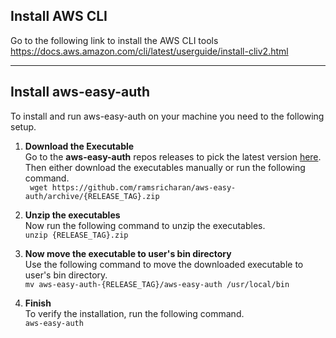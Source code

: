 ## Install AWS CLI
Go to the following link to install the AWS CLI tools
    https://docs.aws.amazon.com/cli/latest/userguide/install-cliv2.html


---
## Install aws-easy-auth
To install and run aws-easy-auth on your machine you need to the following setup.

1. **Download the Executable**  
        Go to the **aws-easy-auth** repos releases to pick the latest version [here](https://github.com/ramsricharan/aws-easy-auth/releases). Then either download the executables manually or run the following command.  
        ``` 
        wget https://github.com/ramsricharan/aws-easy-auth/archive/{RELEASE_TAG}.zip 
        ```

2. **Unzip the executables**  
        Now run the following command to unzip the executables.  
        ```
        unzip {RELEASE_TAG}.zip
        ```
        
3. **Now move the executable to user's bin directory**  
        Use the following command to move the downloaded executable to user's bin directory.  
        ```
        mv aws-easy-auth-{RELEASE_TAG}/aws-easy-auth /usr/local/bin
        ```

4. **Finish**   
        To verify the installation, run the following command.  
        ```
        aws-easy-auth 
        ```

